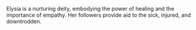 Elysia is a nurturing deity, embodying the power of healing and the importance of empathy. Her followers provide aid to the sick, injured, and downtrodden.